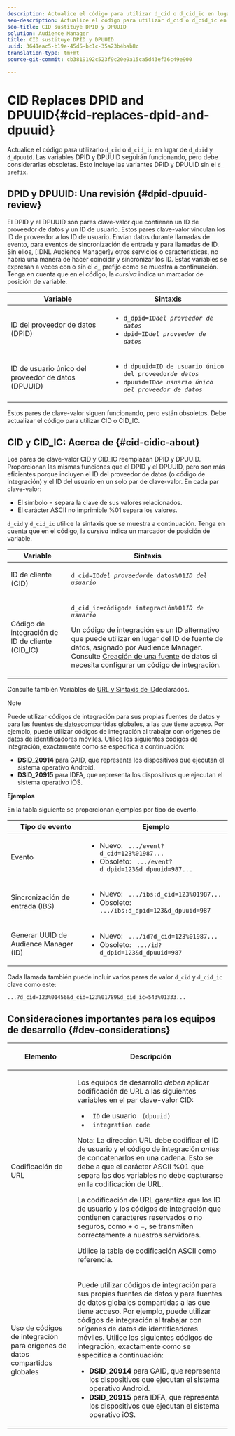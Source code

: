 ```yaml
---
description: Actualice el código para utilizar d_cid o d_cid_ic en lugar de d_dpid y d_dpuuid. Las variables DPID y DPUUID seguirán funcionando, pero debe considerarlas obsoletas. Esto incluye las variantes DPID y DPUUID sin el prefijo d_.
seo-description: Actualice el código para utilizar d_cid o d_cid_ic en lugar de d_dpid y d_dpuuid. Las variables DPID y DPUUID seguirán funcionando, pero debe considerarlas obsoletas. Esto incluye las variantes DPID y DPUUID sin el prefijo d_.
seo-title: CID sustituye DPID y DPUUID
solution: Audience Manager
title: CID sustituye DPID y DPUUID
uuid: 3641eac5-b19e-45d5-bc1c-35a23b4bab8c
translation-type: tm+mt
source-git-commit: cb3819192c523f9c20e9a15ca5d43ef36c49e900

---
```



# CID Replaces DPID and DPUUID{#cid-replaces-dpid-and-dpuuid}

Actualice el código para utilizarlo `d_cid` o `d_cid_ic` en lugar de `d_dpid` y `d_dpuuid`. Las variables DPID y DPUUID seguirán funcionando, pero debe considerarlas obsoletas. Esto incluye las variantes DPID y DPUUID sin el `d_ prefix`.

## DPID y DPUUID: Una revisión {#dpid-dpuuid-review}

El DPID y el DPUUID son pares clave-valor que contienen un ID de proveedor de datos y un ID de usuario. Estos pares clave-valor vinculan los ID de proveedor a los ID de usuario. Envían datos durante llamadas de evento, para eventos de sincronización de entrada y para llamadas de ID. Sin ellos, [!DNL Audience Manager]y otros servicios o características, no habría una manera de hacer coincidir y sincronizar los ID. Estas variables se expresan a veces con o sin el `d_` prefijo como se muestra a continuación. Tenga en cuenta que en el código, la *cursiva* indica un marcador de posición de variable.

<table id="table_932B4416AE1E44E4A1E98D779D3B1ED5"> 
 <thead> 
  <tr> 
   <th colname="col1" class="entry"> Variable </th> 
   <th colname="col2" class="entry"> Sintaxis </th> 
  </tr> 
 </thead>
 <tbody> 
  <tr> 
   <td colname="col1"> <p>ID del proveedor de datos (DPID) </p> </td> 
   <td colname="col2"> 
    <ul id="ul_0567D39DCE784C20A81EC0845C7B1C6B"> 
     <li id="li_DDD8C18266314987A7C802918F4892A8"> <code>d_dpid=ID<i>del proveedor de datos</i></code> </li> 
     <li id="li_80185558932E416698ABD71158303EA8"> <code>dpid=ID<i>del proveedor de datos</i></code> </li> 
    </ul> </td> 
  </tr> 
  <tr> 
   <td colname="col1"> <p>ID de usuario único del proveedor de datos (DPUUID) </p> </td> 
   <td colname="col2"> 
    <ul id="ul_EA7F769523B142CE8FF5886E5CDFF2D9"> 
     <li id="li_C984E2FF0A83495880BB87C610FA3F79"> <code>d_dpuuid=ID de usuario único del proveedor<i>de datos</i></code> </li> 
     <li id="li_DCFFAC995DCC49F489ACEFD97A06F877"> <code>dpuuid=ID<i>de usuario único del proveedor de datos</i></code> </li> 
    </ul> </td> 
  </tr> 
 </tbody> 
</table>

Estos pares de clave-valor siguen funcionando, pero están obsoletos. Debe actualizar el código para utilizar CID o CID_IC.

## CID y CID_IC: Acerca de {#cid-cidic-about}

Los pares de clave-valor CID y CID_IC reemplazan DPID y DPUUID. Proporcionan las mismas funciones que el DPID y el DPUUID, pero son más eficientes porque incluyen el ID del proveedor de datos (o código de integración) y el ID del usuario en un solo par de clave-valor. En cada par clave-valor:

* El símbolo = separa la clave de sus valores relacionados.
* El carácter ASCII no imprimible %01 separa los valores.

`d_cid` y `d_cid_ic` utilice la sintaxis que se muestra a continuación. Tenga en cuenta que en el código, la *cursiva* indica un marcador de posición de variable.

<table id="table_0C8A4F8FDBC84416B4EB476F67BCFA8E"> 
 <thead> 
  <tr> 
   <th colname="col1" class="entry"> Variable </th> 
   <th colname="col2" class="entry"> Sintaxis </th> 
  </tr> 
 </thead>
 <tbody> 
  <tr> 
   <td colname="col1"> <p>ID de cliente (CID) </p> </td> 
   <td colname="col2"> <p> <code>d_cid=ID<i>del proveedor</i>de datos%01<i>ID del usuario</i></code> </p> </td> 
  </tr> 
  <tr> 
   <td colname="col1"> <p>Código de integración de ID de cliente (CID_IC) </p> </td> 
   <td colname="col2"> <p> <code>d_cid_ic=código<i></i>de integración%01<i>ID de usuario</i></code> </p> <p> Un código <span class="term"> de</span> integración es un ID alternativo que puede utilizar en lugar del ID de fuente de datos, asignado por <span class="keyword"> Audience Manager</span>. Consulte <a href="../features/manage-datasources.md#create-data-source"> Creación de una fuente</a> de datos si necesita configurar un código de integración. </p> </td> 
  </tr> 
 </tbody> 
</table>

Consulte también Variables de [URL y Sintaxis de ID](../features/declared-ids.md#variables-and-syntax)declarados.

>[!NOTE]
>
>Puede utilizar códigos de integración para sus propias fuentes de datos y para las fuentes [de datos](../features/datasources-list-and-settings.md#settings-menu-options)compartidas globales, a las que tiene acceso. Por ejemplo, puede utilizar códigos de integración al trabajar con orígenes de datos de identificadores móviles. Utilice los siguientes códigos de integración, exactamente como se especifica a continuación:

* **DSID_20914** para GAID, que representa los dispositivos que ejecutan el sistema operativo Android.
* **DSID_20915** para IDFA, que representa los dispositivos que ejecutan el sistema operativo iOS.

**Ejemplos**

En la tabla siguiente se proporcionan ejemplos por tipo de evento.

<table id="table_097A58CCD6E64C4DB0652271A4F31AE8"> 
 <thead> 
  <tr> 
   <th colname="col1" class="entry"> Tipo de evento </th> 
   <th colname="col2" class="entry"> Ejemplo </th> 
  </tr>
 </thead>
 <tbody> 
  <tr> 
   <td colname="col1"> <p>Evento </p> </td> 
   <td colname="col2"> 
    <ul id="ul_6EAB4188C6954512A28D1A8328794BCB"> 
     <li id="li_344AAEF1622343489E2AD6E2929CEA98">Nuevo: <code> .../event?d_cid=123%01987...</code> </li> 
     <li id="li_B673C1BA5AD24C46AB8F8232EF89CE89">Obsoleto: <code> .../event?d_dpid=123&amp;d_dpuuid=987...</code> </li> 
    </ul> </td> 
  </tr> 
  <tr> 
   <td colname="col1"> <p>Sincronización de entrada (IBS) </p> </td> 
   <td colname="col2"> 
    <ul id="ul_78270745CBC2469B8CA9EDB7032B8F92"> 
     <li id="li_8C4620A04504442185F013F74E6B0647">Nuevo: <code> .../ibs:d_cid=123%01987...</code> </li> 
     <li id="li_2A8F761C76334C1BB097CF1A9D7E8429">Obsoleto: <code> .../ibs:d_dpid=123&amp;d_dpuuid=987</code> </li> 
    </ul> </td> 
  </tr> 
  <tr> 
   <td colname="col1"> <p>Generar UUID de Audience Manager (ID) </p> </td> 
   <td colname="col2"> 
    <ul id="ul_EAA764DCFF7244F69ABF67ACEE13E579"> 
     <li id="li_18467A531FAF454A881CBD157BBFD6D2">Nuevo: <code> .../id?d_cid=123%01987...</code> </li> 
     <li id="li_433C33F7BC284362AC7CC3C9DC0BF471">Obsoleto: <code> .../id?d_dpid=123&amp;d_dpuuid=987</code> </li> 
    </ul> </td> 
  </tr> 
 </tbody> 
</table>

Cada llamada también puede incluir varios pares de valor `d_cid` y `d_cid_ic` clave como este:

```
...?d_cid=123%01456&d_cid=123%01789&d_cid_ic=543%01333...
```

## Consideraciones importantes para los equipos de desarrollo {#dev-considerations}

<table id="table_5DD068FAE68A42CDB49B6C064706802A"> 
 <thead> 
  <tr> 
   <th colname="col1" class="entry"> <p>Elemento </p> </th> 
   <th colname="col2" class="entry"> <p>Descripción </p> </th> 
  </tr>
 </thead>
 <tbody> 
  <tr> 
   <td colname="col1"> <p>Codificación de URL </p> </td> 
   <td colname="col2"> <p>Los equipos de desarrollo <i>deben</i> aplicar codificación de URL a las siguientes variables en el par clave-valor CID: </p> <p> 
     <ul id="ul_66DCB63C60914057B2BE21F49D9A36CA"> 
      <li id="li_6D82B4DB40BB4BB0B8FAF5841577FAAC"><code> ID</code> de usuario <code> (dpuuid)</code> </li> 
      <li id="li_D2F94B07B0D84B09A5CDFA48518DDD62"><code> integration code</code> </li> 
     </ul> </p> <p> <p>Nota: La dirección URL debe codificar el ID de usuario y el código de integración <i>antes</i> de concatenarlos en una cadena. Esto se debe a que el carácter ASCII %01 que separa las dos variables no debe capturarse en la codificación de URL. </p> </p> <p>La codificación de URL garantiza que los ID de usuario y los códigos de integración que contienen caracteres reservados o no seguros, como + o =, se transmiten correctamente a nuestros servidores. </p> <p>Utilice la tabla <a href="https://www.w3schools.com/tags/ref_urlencode.asp" format="https" scope="external"></a> de codificación ASCII como referencia. </p> </td> 
  </tr> 
  <tr> 
   <td colname="col1"> <p>Uso de códigos de integración para orígenes de datos compartidos globales </p> </td> 
   <td colname="col2"> <p>Puede utilizar códigos de integración para sus propias fuentes de datos y para fuentes <a href="../features/datasources-list-and-settings.md#settings-menu-options"></a>de datos globales compartidas a las que tiene acceso. Por ejemplo, puede utilizar códigos de integración al trabajar con orígenes de datos de identificadores móviles. Utilice los siguientes códigos de integración, exactamente como se especifica a continuación: </p> <p> 
     <ul id="ul_B306EE96A3BD4CE982E113D5E23826CF"> 
      <li id="li_3340C7AFA9AB4105A2CCF3E476EC7552"> <b>DSID_20914</b> para GAID, que representa los dispositivos que ejecutan el sistema operativo Android. </li> 
      <li id="li_779D9F08021043FCB233A0ABF5160C76"> <b>DSID_20915</b> para IDFA, que representa los dispositivos que ejecutan el sistema operativo iOS. </li> 
     </ul> </p> </td> 
  </tr> 
 </tbody> 
</table>

